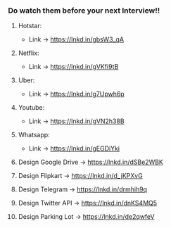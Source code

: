 ### Do watch them before your next Interview!!

1. Hotstar:

   - Link -> https://lnkd.in/gbsW3_qA

2. Netflix:

   - Link -> https://lnkd.in/gVKfi9tB

3. Uber:

   - Link -> https://lnkd.in/g7Upwh6p

4. Youtube:

   - Link -> https://lnkd.in/gVN2h38B

5. Whatsapp:

   - Link -> https://lnkd.in/gEGDiYki

6. Design Google Drive -> https://lnkd.in/dSBe2WBK

7. Design Flipkart -> https://lnkd.in/d_jKPXvG

8. Design Telegram -> https://lnkd.in/drmhih9q

9. Design Twitter API -> https://lnkd.in/dnKS4MQ5

10. Design Parking Lot -> https://lnkd.in/de2qwfeV
